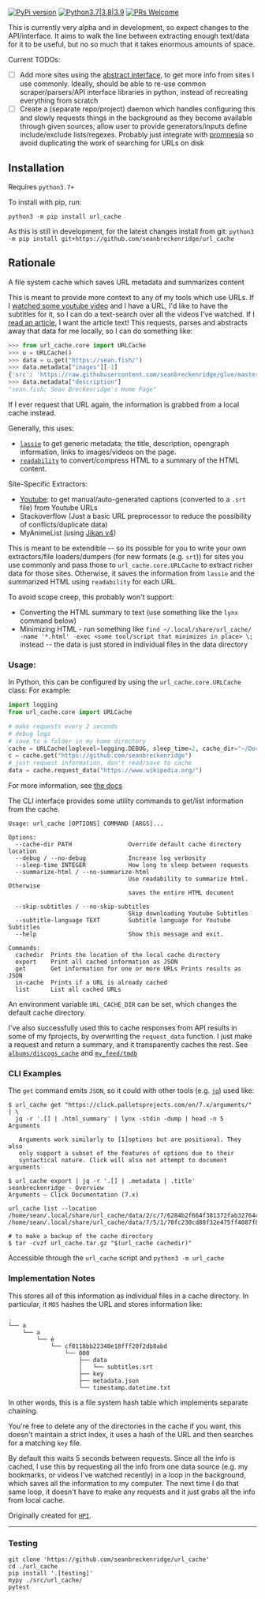 [![PyPi version](https://img.shields.io/pypi/v/url_cache.svg)](https://pypi.python.org/pypi/url_cache) [![Python3.7|3.8|3.9](https://img.shields.io/pypi/pyversions/url_cache.svg)](https://pypi.python.org/pypi/url_cache) [![PRs Welcome](https://img.shields.io/badge/PRs-welcome-brightgreen.svg?style=flat-square)](http://makeapullrequest.com)

This is currently very alpha and in development, so expect changes to the API/interface. It aims to walk the line between extracting enough text/data for it to be useful, but no so much that it takes enormous amounts of space.

Current TODOs:

- [ ] Add more sites using the [abstract interface](https://github.com/seanbreckenridge/url_cache/blob/master/src/url_cache/sites/abstract.py), to get more info from sites I use commonly. Ideally, should be able to re-use common scraper/parsers/API interface libraries in python, instead of recreating everything from scratch
- [ ] Create a (separate repo/project) daemon which handles configuring this and slowly requests things in the background as they become available through given sources; allow user to provide generators/inputs define include/exclude lists/regexes. Probably just integrate with [promnesia](https://github.com/karlicoss/promnesia) so avoid duplicating the work of searching for URLs on disk

## Installation

Requires `python3.7+`

To install with pip, run:

    python3 -m pip install url_cache

As this is still in development, for the latest changes install from git: `python3 -m pip install git+https://github.com/seanbreckenridge/url_cache`

## Rationale

A file system cache which saves URL metadata and summarizes content

This is meant to provide more context to any of my tools which use URLs. If I [watched some youtube video](https://github.com/seanbreckenridge/mpv-history-daemon) and I have a URL, I'd like to have the subtitles for it, so I can do a text-search over all the videos I've watched. If I [read an article](https://github.com/seanbreckenridge/browserexport), I want the article text! This requests, parses and abstracts away that data for me locally, so I can do something like:

```python
>>> from url_cache.core import URLCache
>>> u = URLCache()
>>> data = u.get("https://sean.fish/")
>>> data.metadata["images"][-1]
{'src': 'https://raw.githubusercontent.com/seanbreckenridge/glue/master/assets/screenshot.png', 'alt': 'screenshot', 'type': 'body_image', 'width': 600}
>>> data.metadata["description"]
"sean.fish; Sean Breckenridge's Home Page"
```

If I ever request that URL again, the information is grabbed from a local cache instead.

Generally, this uses:

- [`lassie`](https://github.com/michaelhelmick/lassie) to get generic metadata; the title, description, opengraph information, links to images/videos on the page.
- [`readability`](https://github.com/buriy/python-readability) to convert/compress HTML to a summary of the HTML content.

Site-Specific Extractors:

- [Youtube](./docs/url_cache/sites/youtube/subtitles_downloader.md): to get manual/auto-generated captions (converted to a `.srt` file) from Youtube URLs
- Stackoverflow (Just a basic URL preprocessor to reduce the possibility of conflicts/duplicate data)
- MyAnimeList (using [Jikan v4](https://docs.api.jikan.moe/))

This is meant to be extendible -- so its possible for you to write your own extractors/file loaders/dumpers (for new formats (e.g. `srt`)) for sites you use commonly and pass those to `url_cache.core.URLCache` to extract richer data for those sites. Otherwise, it saves the information from `lassie` and the summarized HTML using `readability` for each URL.

To avoid scope creep, this probably won't support:

- Converting the HTML summary to text (use something like the `lynx` command below)
- Minimizing HTML - run something like `find ~/.local/share/url_cache/ -name '*.html' -exec <some tool/script that minimizes in place> \;` instead -- the data is just stored in individual files in the data directory

### Usage:

In Python, this can be configured by using the `url_cache.core.URLCache` class: For example:

```python
import logging
from url_cache.core import URLCache

# make requests every 2 seconds
# debug logs
# save to a folder in my home directory
cache = URLCache(loglevel=logging.DEBUG, sleep_time=2, cache_dir="~/Documents/urldata")
c = cache.get("https://github.com/seanbreckenridge")
# just request information, don't read/save to cache
data = cache.request_data("https://www.wikipedia.org/")
```

For more information, see [the docs](./docs/url_cache/core.md)

The CLI interface provides some utility commands to get/list information from the cache.

```
Usage: url_cache [OPTIONS] COMMAND [ARGS]...

Options:
  --cache-dir PATH                Override default cache directory location
  --debug / --no-debug            Increase log verbosity
  --sleep-time INTEGER            How long to sleep between requests
  --summarize-html / --no-summarize-html
                                  Use readability to summarize html. Otherwise
                                  saves the entire HTML document

  --skip-subtitles / --no-skip-subtitles
                                  Skip downloading Youtube Subtitles
  --subtitle-language TEXT        Subtitle language for Youtube Subtitles
  --help                          Show this message and exit.

Commands:
  cachedir  Prints the location of the local cache directory
  export    Print all cached information as JSON
  get       Get information for one or more URLs Prints results as JSON
  in-cache  Prints if a URL is already cached
  list      List all cached URLs
```

An environment variable `URL_CACHE_DIR` can be set, which changes the default cache directory.

I've also successfully used this to cache responses from API results in some of my fprojects, by overwriting the `request_data` function. I just make a request and return a summary, and it transparently caches the rest. See [`albums/discogs_cache`](https://github.com/seanbreckenridge/albums/blob/9d296c4abb8e9e16c8dd410aeae8e5bb760008de/nextalbums/discogs_cache.py) and [`my_feed/tmdb`](https://github.com/seanbreckenridge/my_feed/blob/master/src/my_feed/sources/trakt/tmdb.py)

### CLI Examples

The `get` command emits `JSON`, so it could with other tools (e.g. [`jq`](https://stedolan.github.io/jq/)) used like:

```shell
$ url_cache get "https://click.palletsprojects.com/en/7.x/arguments/" | \
  jq -r '.[] | .html_summary' | lynx -stdin -dump | head -n 5
Arguments

   Arguments work similarly to [1]options but are positional. They also
   only support a subset of the features of options due to their
   syntactical nature. Click will also not attempt to document arguments
```

```shell
$ url_cache export | jq -r '.[] | .metadata | .title'
seanbreckenridge - Overview
Arguments — Click Documentation (7.x)
```

```shell
url_cache list --location
/home/sean/.local/share/url_cache/data/2/c/7/6284b2f664f381372fab3276449b2/000
/home/sean/.local/share/url_cache/data/7/5/1/70fc230cd88f32e475ff4087f81d9/000
```

```shell
# to make a backup of the cache directory
$ tar -cvzf url_cache.tar.gz "$(url_cache cachedir)"
```

Accessible through the `url_cache` script and `python3 -m url_cache`

### Implementation Notes

This stores all of this information as individual files in a cache directory. In particular, it `MD5` hashes the URL and stores information like:

```
.
└── a
    └── a
        └── e
            └── cf0118bb22340e18fff20f2db8abd
                └── 000
                    ├── data
                    │   └── subtitles.srt
                    ├── key
                    ├── metadata.json
                    └── timestamp.datetime.txt
```

In other words, this is a file system hash table which implements separate chaining.

You're free to delete any of the directories in the cache if you want, this doesn't maintain a strict index, it uses a hash of the URL and then searches for a matching `key` file.

By default this waits 5 seconds between requests. Since all the info is cached, I use this by requesting all the info from one data source (e.g. my bookmarks, or videos I've watched recently) in a loop in the background, which saves all the information to my computer. The next time I do that same loop, it doesn't have to make any requests and it just grabs all the info from local cache.

Originally created for [`HPI`](https://github.com/seanbreckenridge/HPI).

---

### Testing

    git clone 'https://github.com/seanbreckenridge/url_cache'
    cd ./url_cache
    pip install '.[testing]'
    mypy ./src/url_cache/
    pytest
